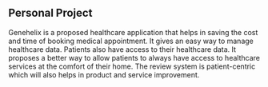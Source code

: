 ## Personal Project
Genehelix is a proposed healthcare application that helps in saving the cost and time of booking medical appointment. It gives an easy way to manage healthcare data.
Patients also have access to their healthcare data. It proposes a better way to allow patients to always have access to healthcare services at the comfort of their home. The review system is patient-centric which will also helps in product and service improvement.
